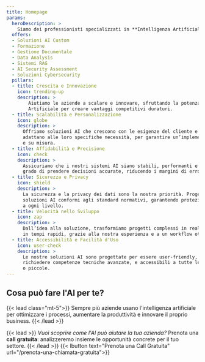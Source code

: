 ```yaml
---
title: Homepage
params:
  heroDescription: >
    Siamo dei professionisti specializzati in **Intelligenza Artificiale, Machine Learning e modelli linguistici avanzati (LLM e RAG)**. Grazie alle nostre tecnologie AI, **aiutiamo le aziende** a trasformare le sfide in opportunità di crescita.
  offers:
  - Soluzioni AI Custom
  - Formazione
  - Gestione Documentale
  - Data Analysis
  - Sistemi RAG
  - AI Security Assessment
  - Soluzioni Cybersecurity
  pillars:
  - title: Crescita e Innovazione
    icon: trending-up
    description: >
        Aiutiamo le aziende a scalare e innovare, sfruttando la potenza dell’Intelligenza
        Artificiale per creare vantaggi competitivi duraturi.
  - title: Scalabilità e Personalizzazione
    icon: globe
    description: > 
      Offriamo soluzioni AI che crescono con le esigenze del cliente e si
      adattano alle loro specifiche necessità, per garantire un’implementazione flessibile
      e su misura.
  - title: Affidabilità e Precisione
    icon: check
    description: > 
      Assicuriamo che i nostri sistemi AI siano stabili, performanti e in
      grado di prendere decisioni accurate, riducendo i margini di errore.
  - title: Sicurezza e Privacy
    icon: shield
    description: > 
      La sicurezza e la privacy dei dati sono la nostra priorità. Progettiamo
      soluzioni AI conformi agli standard normativi, garantendo protezione e trasparenza
      a ogni livello.
  - title: Velocità nello Sviluppo
    icon: zap
    description: > 
      Dall’idea alla soluzione, trasformiamo progetti complessi in realtà
      in tempi rapidi, grazie alla nostra esperienza e a un workflow ottimizzato.
  - title: Accessibilità e Facilità d'Uso
    icon: user-check
    description: > 
      Le nostre soluzioni AI sono progettate per essere user-friendly, senza
      richiedere competenze tecniche avanzate, e accessibili a tutte le imprese, grandi
      o piccole.
---
```


## Cosa può fare l'AI per te?

{{< lead class="mt-5">}}
Sempre più aziende usano l'intelligenza artificiale per ottimizzare i processi, aumentare la produttività e innovare il proprio business.
{{< /lead >}}

{{< lead >}}
*Vuoi scoprire come l'AI può aiutare la tua azienda?*
Prenota una **call gratuita**: analizzeremo insieme le opportunità concrete per il tuo settore.
{{< /lead >}}
{{< lbutton text="Prenota una Call Gratuita" url="/prenota-una-chiamata-gratuita">}}